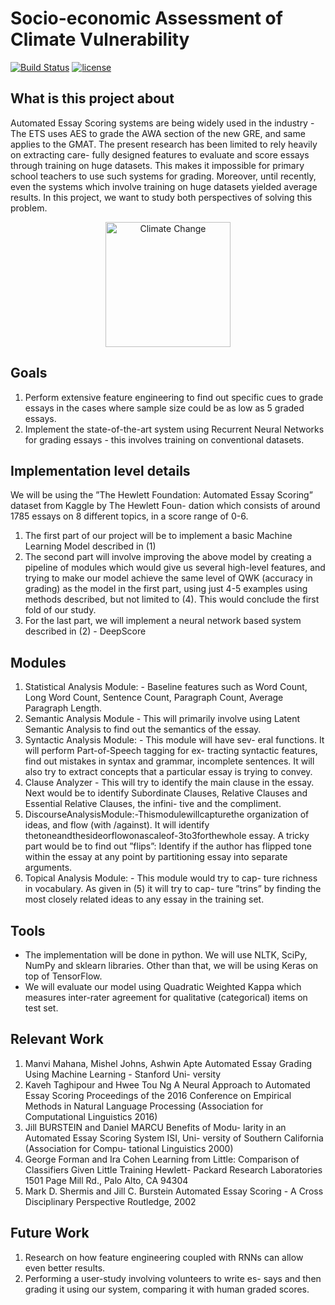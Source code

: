 # Socio-economic Assessment of Climate Vulnerability


[![Build Status](https://travis-ci.org/fchollet/keras.svg?branch=master)](https://github.com/alivcor/aes)
[![license](https://img.shields.io/github/license/mashape/apistatus.svg?maxAge=2592000)](https://github.com/alivcor/aes/blob/master/LICENSE)

## What is this project about
Automated Essay Scoring systems are being widely used in the industry - The ETS uses AES to grade the AWA section of the new GRE, and same applies to the GMAT. The present research has been limited to rely heavily on extracting care- fully designed features to evaluate and score essays through training on huge datasets. This makes it impossible for primary school teachers to use such systems for grading. Moreover, until recently, even the systems which involve training on huge datasets yielded average results. In this project, we want to study both perspectives of solving this problem.

<p align="center">
<img src="https://scontent-lga3-1.xx.fbcdn.net/v/t1.0-9/17523715_1854956714753291_7113673353363182406_n.png?oh=4ce9602bba2cbbb959842f5e136a42b3&oe=59954BC3" alt="Climate Change" width="200" height="200" style="display: block; margin: 0 auto;" align="middle"/>
</p>

## Goals
1. Perform extensive feature engineering to find out specific cues to grade essays in the cases where sample size could be as low as 5 graded essays.
2. Implement the state-of-the-art system using Recurrent Neural Networks for grading essays - this involves training on conventional datasets.

## Implementation level details
We will be using the ”The Hewlett Foundation: Automated Essay Scoring” dataset from Kaggle by The Hewlett Foun- dation which consists of around 1785 essays on 8 different topics, in a score range of 0-6.

1. The first part of our project will be to implement a basic Machine Learning Model described in (1)
2. The second part will involve improving the above model by creating a pipeline of modules which would give us several high-level features, and trying to make our model achieve the same level of QWK (accuracy in grading) as the model in the first part, using just 4-5 examples using methods described, but not limited to (4). This would conclude the first fold of our study.
3. For the last part, we will implement a neural network based system described in (2) - DeepScore


## Modules
1. Statistical Analysis Module: - Baseline features such as Word Count, Long Word Count, Sentence Count, Paragraph Count, Average Paragraph Length.
2. Semantic Analysis Module - This will primarily involve using Latent Semantic Analysis to find out the semantics of the essay.
3. Syntactic Analysis Module: - This module will have sev- eral functions. It will perform Part-of-Speech tagging for ex- tracting syntactic features, find out mistakes in syntax and grammar, incomplete sentences. It will also try to extract concepts that a particular essay is trying to convey.
4. Clause Analyzer - This will try to identify the main clause in the essay. Next would be to identify Subordinate Clauses, Relative Clauses and Essential Relative Clauses, the infini- tive and the compliment.
5. DiscourseAnalysisModule:-Thismodulewillcapturethe organization of ideas, and flow (with /against). It will identify thetoneandthesideorflowonascaleof-3to3forthewhole essay. A tricky part would be to find out ”flips”: Identify if the author has flipped tone within the essay at any point by partitioning essay into separate arguments.
6. Topical Analysis Module: - This module would try to cap- ture richness in vocabulary. As given in (5) it will try to cap- ture ”trins” by finding the most closely related ideas to any essay in the training set.

## Tools
* The implementation will be done in python. We will use NLTK, SciPy, NumPy and sklearn libraries. Other than that, we will be using Keras on top of TensorFlow.
* We will evaluate our model using Quadratic Weighted Kappa which measures inter-rater agreement for qualitative (categorical) items on test set.

## Relevant Work
1. Manvi Mahana, Mishel Johns, Ashwin Apte Automated Essay Grading Using Machine Learning - Stanford Uni- versity
2. Kaveh Taghipour and Hwee Tou Ng A Neural Approach to Automated Essay Scoring Proceedings of the 2016 Conference on Empirical Methods in Natural Language Processing (Association for Computational Linguistics 2016)
3. Jill BURSTEIN and Daniel MARCU Benefits of Modu- larity in an Automated Essay Scoring System ISI, Uni- versity of Southern California (Association for Compu- tational Linguistics 2000)
4. George Forman and Ira Cohen Learning from Little: Comparison of Classifiers Given Little Training Hewlett- Packard Research Laboratories 1501 Page Mill Rd., Palo Alto, CA 94304
5. Mark D. Shermis and Jill C. Burstein Automated Essay Scoring - A Cross Disciplinary Perspective Routledge, 2002

## Future Work
1. Research on how feature engineering coupled with RNNs can allow even better results.
2. Performing a user-study involving volunteers to write es- says and then grading it using our system, comparing it with human graded scores.
